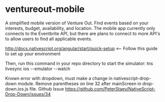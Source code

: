# ventureout-mobile
A simplified mobile version of Venture Out. Find events based on your interests, budget, availability, and location. The mobile app currently only connects to the Eventbrite API, but there are plans to connect to more API's to allow users to find all applicable events.


http://docs.nativescript.org/angular/start/quick-setup <-- Follow this guide to set up your environment


Then, run this command in your repo directory to start the simulator:
tns livesync ios --emulator --watch


Known error with dropdown, must make a change in nativescript-drop-down module. Remove parentheses on line 32 after mainScreen in drop-down.ios.js file. Github Issue https://github.com/PeterStaev/NativeScript-Drop-Down/issues/34
